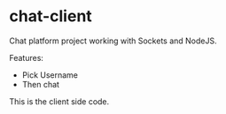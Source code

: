 # chat-client

Chat platform project working with Sockets and NodeJS.

Features:
 - Pick Username
 - Then chat

This is the client side code.
